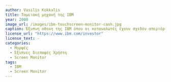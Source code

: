 ```yaml
---
author: Vasilis Kokkalis
title: Ταμειακή μηχανή της IBM 
year: 2000
image_url: /images/ibm-touchscreen-monitor-cash.jpg
caption: Έξυπνη οθονη της IBM όπου οι καταναλωτές έχουν σχεδόν απεριόριστη πρόσβαση σε προϊόντα, πληροφορίες και υπηρεσίες όταν τα χρειάζονται. Για εμπόρους λιανικής που δίνουν προτεραιότητα στην αφοσίωση των πελατών, τα γρήγορα συστήματα ολοκλήρωσης αγοράς, την ακρίβεια και την ατομική εμπειρία αγορών. Model: 4820-21GScreen type: 30cm diagonal / 12 inch LCD screen Resolution: 800x600
license_url: "https://www.ibm.com/investor" 
license_text: -
categories:
  - Μορφές 
  - Έξυπνες διεπαφές Χρήστη
  - Screen Monitor 
tags:
  - IBM 
  - Screen Monitor
---
```

